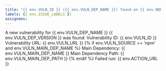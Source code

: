 ```yaml
---
title: "{{ env.VULN_ID }} ({{ env.VULN_DEP_NAME }}) found on {{ env.NODEJS_STREAM }}"
labels: {{ env.ISSUE_LABELS }}
assignees:
---
```


A new vulnerability for {{ env.VULN_DEP_NAME }} {{ env.VULN_DEP_VERSION }} was found:
Vulnerability ID: {{ env.VULN_ID }}
Vulnerability URL: {{ env.VULN_URL }}
{% if env.VULN_SOURCE == 'npm' and env.VULN_MAIN_DEP_NAME %}
Main Dependency: {{ env.VULN_MAIN_DEP_NAME }}
Main Dependency Path: {{ env.VULN_MAIN_DEP_PATH }}
{% endif %}
Failed run: {{ env.ACTION_URL }}
